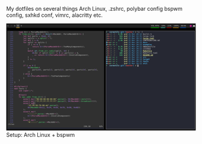 My dotfiles on several things Arch Linux, .zshrc, polybar config bspwm config, sxhkd conf, vimrc, alacritty etc.

![](assets/environment.png)
Setup: Arch Linux + bspwm 
